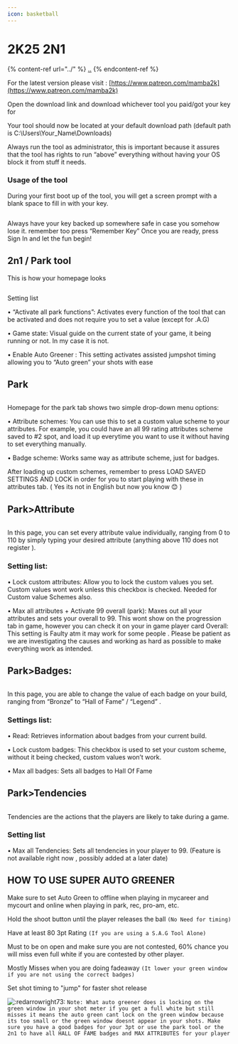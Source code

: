 ```yaml
---
icon: basketball
---
```


# 2K25 2N1

{% content-ref url="../" %}
[..](../)
{% endcontent-ref %}

For the latest version please visit : [https://www.patreon.com/mamba2k](https://www.patreon.com/mamba2k)

Open the download link and download whichever tool you paid/got your key for

Your tool should now be located at your default download path (default path is C:\Users\Your\_Name\Downloads)&#x20;

Always run the tool as administrator, this is important because it assures that the tool has rights to run “above” everything without having your OS block it from stuff it needs.

### Usage of the tool

During your first boot up of the tool, you will get a screen prompt with a blank space to fill in with your key.

<figure><img src="../.gitbook/assets/251.png" alt=""><figcaption></figcaption></figure>

Always have your key backed up somewhere safe in case you somehow lose it. remember too press “Remember Key” Once you are ready, press Sign In and let the fun begin!





## 2n1 / Park tool

This is how your homepage looks

<figure><img src="../.gitbook/assets/252 (1).png" alt=""><figcaption></figcaption></figure>

Setting list

&#x20;• “Activate all park functions”: Activates every function of the tool that can be activated and does not require you to set a value (except for .A.G)&#x20;

• Game state: Visual guide on the current state of your game, it being running or not. In my case it is not.&#x20;

• Enable Auto Greener : This setting activates assisted jumpshot timing allowing you to “Auto green” your shots with ease

## Park

<figure><img src="../.gitbook/assets/253.png" alt=""><figcaption></figcaption></figure>

Homepage for the park tab shows two simple drop-down menu options:&#x20;

• Attribute schemes: You can use this to set a custom value scheme to your attributes. For example, you could have an all 99 rating attributes scheme saved to #2 spot, and load it up everytime you want to use it without having to set everything manually.&#x20;

• Badge scheme: Works same way as attribute scheme, just for badges.&#x20;

After loading up custom schemes, remember to press LOAD SAVED SETTINGS AND LOCK in order for you to start playing with these in attributes tab. ( Yes its not in English but now you know 😊 )

## Park>Attribute

<figure><img src="../.gitbook/assets/254.png" alt=""><figcaption></figcaption></figure>

In this page, you can set every attribute value individually, ranging from 0 to 110 by simply typing your desired attribute (anything above 110 does not register ).&#x20;

### Setting list:&#x20;

• Lock custom attributes: Allow you to lock the custom values you set. Custom values wont work unless this checkbox is checked. Needed for Custom value Schemes also.&#x20;

• Max all attributes + Activate 99 overall (park): Maxes out all your attributes and sets your overall to 99. This wont show on the progression tab in game, however you can check it on your in game player card Overall: This setting is Faulty atm it may work for some people . Please be patient as we are investigating the causes and working as hard as possible to make everything work as intended.

## Park>Badges:

<figure><img src="../.gitbook/assets/255.png" alt=""><figcaption></figcaption></figure>

In this page, you are able to change the value of each badge on your build, ranging from “Bronze” to “Hall of Fame” / “Legend” .&#x20;

### Settings list:&#x20;

• Read: Retrieves information about badges from your current build.&#x20;

• Lock custom badges: This checkbox is used to set your custom scheme, without it being checked, custom values won’t work.&#x20;

• Max all badges: Sets all badges to Hall Of Fame

## Park>Tendencies

<figure><img src="../.gitbook/assets/2556.png" alt=""><figcaption></figcaption></figure>

Tendencies are the actions that the players are likely to take during a game.&#x20;

### Setting list

• Max all Tendencies: Sets all tendencies in your player to 99. (Feature is not available right now , possibly added at a later date)

## HOW TO USE SUPER AUTO GREENER

Make sure to set Auto Green to offline when playing in mycareer and mycourt and online when playing in park, rec, pro-am, etc.

&#x20;Hold the shoot button until the player releases the ball `(No Need for timing)`

&#x20;Have at least 80 3pt Rating `(If you are using a S.A.G Tool Alone)`&#x20;

Must to be on open and make sure you are not contested, 60% chance you will miss even full white if you are contested by other player.

&#x20;Mostly Misses when you are doing fadeaway `(It lower your green window if you are not using the correct badges)`

&#x20;Set shot timing to "jump" for faster shot release

&#x20;![:redarrowright73:](https://cdn.discordapp.com/emojis/1099406975575539723.gif?size=44\&quality=lossless) `Note: What auto greener does is locking on the green window in your shot meter if you get a full white but still misses it means the auto green cant lock on the green window because its too small or the green window doesnt appear in your shots. Make sure you have a good badges for your 3pt or use the park tool or the 2n1 to have all HALL OF FAME badges and MAX ATTRIBUTES for your player`
